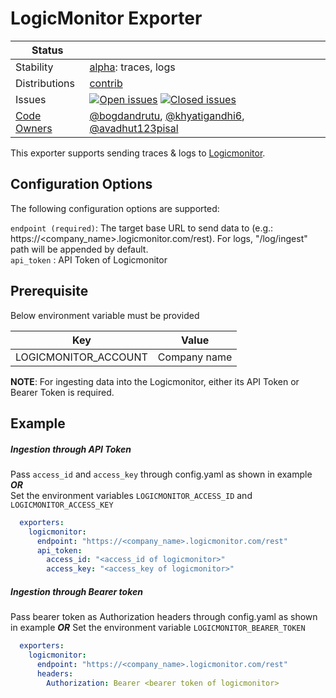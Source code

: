 # LogicMonitor Exporter

<!-- status autogenerated section -->
| Status        |           |
| ------------- |-----------|
| Stability     | [alpha]: traces, logs   |
| Distributions | [contrib] |
| Issues        | [![Open issues](https://img.shields.io/github/issues-search/open-telemetry/opentelemetry-collector-contrib?query=is%3Aissue%20is%3Aopen%20label%3Aexporter%2Flogicmonitor%20&label=open&color=orange&logo=opentelemetry)](https://github.com/open-telemetry/opentelemetry-collector-contrib/issues?q=is%3Aopen+is%3Aissue+label%3Aexporter%2Flogicmonitor) [![Closed issues](https://img.shields.io/github/issues-search/open-telemetry/opentelemetry-collector-contrib?query=is%3Aissue%20is%3Aclosed%20label%3Aexporter%2Flogicmonitor%20&label=closed&color=blue&logo=opentelemetry)](https://github.com/open-telemetry/opentelemetry-collector-contrib/issues?q=is%3Aclosed+is%3Aissue+label%3Aexporter%2Flogicmonitor) |
| [Code Owners](https://github.com/open-telemetry/opentelemetry-collector-contrib/blob/main/CONTRIBUTING.md#becoming-a-code-owner)    | [@bogdandrutu](https://www.github.com/bogdandrutu), [@khyatigandhi6](https://www.github.com/khyatigandhi6), [@avadhut123pisal](https://www.github.com/avadhut123pisal) |

[alpha]: https://github.com/open-telemetry/opentelemetry-collector#alpha
[contrib]: https://github.com/open-telemetry/opentelemetry-collector-releases/tree/main/distributions/otelcol-contrib
<!-- end autogenerated section -->

This exporter supports sending traces & logs to [Logicmonitor](https://www.logicmonitor.com/).

## Configuration Options
The following configuration options are supported:

`endpoint (required)`: The target base URL to send data to (e.g.: https://<company_name>.logicmonitor.com/rest). For logs, "/log/ingest" path will be appended by default.\
`api_token` : API Token of Logicmonitor

## Prerequisite
Below environment variable must be provided

| Key                  | Value        |
| ------               | ------       |
| LOGICMONITOR_ACCOUNT | Company name |

**NOTE**: For ingesting data into the Logicmonitor, either its API Token or Bearer Token is required.

## Example
##### Ingestion through API Token
Pass `access_id` and `access_key` through config.yaml as shown in example    ***OR***  
Set the environment variables `LOGICMONITOR_ACCESS_ID` and `LOGICMONITOR_ACCESS_KEY`
```yaml
  exporters:
    logicmonitor:
      endpoint: "https://<company_name>.logicmonitor.com/rest"
      api_token:
        access_id: "<access_id of logicmonitor>"
        access_key: "<access_key of logicmonitor>"
```
##### Ingestion through Bearer token

Pass bearer token as Authorization headers through config.yaml as shown in example ***OR***
Set the environment variable `LOGICMONITOR_BEARER_TOKEN`
```yaml
  exporters:
    logicmonitor:
      endpoint: "https://<company_name>.logicmonitor.com/rest"
      headers:
        Authorization: Bearer <bearer token of logicmonitor>
```
